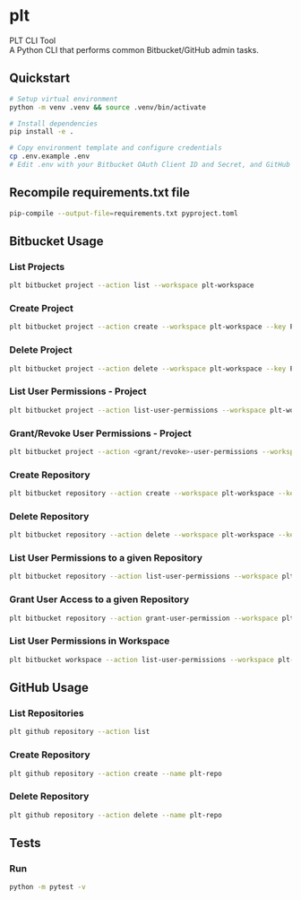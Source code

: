 # plt
PLT CLI Tool  
A Python CLI that performs common Bitbucket/GitHub admin tasks.

## Quickstart

```bash
# Setup virtual environment
python -m venv .venv && source .venv/bin/activate

# Install dependencies
pip install -e .

# Copy environment template and configure credentials
cp .env.example .env
# Edit .env with your Bitbucket OAuth Client ID and Secret, and GitHub Username and Access Token
```

## Recompile requirements.txt file

```bash
pip-compile --output-file=requirements.txt pyproject.toml
```

## Bitbucket Usage

### List Projects

```bash
plt bitbucket project --action list --workspace plt-workspace
```

### Create Project

```bash
plt bitbucket project --action create --workspace plt-workspace --key PLT --name "PLT Project" --is-private
```

### Delete Project

```bash
plt bitbucket project --action delete --workspace plt-workspace --key PLT
```

### List User Permissions - Project

```bash
plt bitbucket project --action list-user-permissions --workspace plt-workspace --key PLT
```

### Grant/Revoke User Permissions - Project

```bash
plt bitbucket project --action <grant/revoke>-user-permissions --workspace plt-workspace --key PLT
```

### Create Repository

```bash
plt bitbucket repository --action create --workspace plt-workspace --key plt-repo --project-key PLT --is-private
```

### Delete Repository

```bash
plt bitbucket repository --action delete --workspace plt-workspace --key plt-repo --project-key PLT
```

### List User Permissions to a given Repository

```bash
plt bitbucket repository --action list-user-permissions --workspace plt-workspace --key plt-repo
```

### Grant User Access to a given Repository

```bash
plt bitbucket repository --action grant-user-permission --workspace plt-workspace --key plt-repo --user-uuid "{user_uuid}" --permission write
```

### List User Permissions in Workspace

```bash
plt bitbucket workspace --action list-user-permissions --workspace plt-workspace 
```

## GitHub Usage

### List Repositories

```bash
plt github repository --action list
```

### Create Repository

```bash
plt github repository --action create --name plt-repo
```

### Delete Repository

```bash
plt github repository --action delete --name plt-repo
```

## Tests

### Run
```bash
python -m pytest -v
```